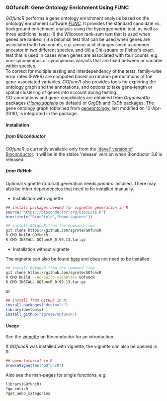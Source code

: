 ### GOfuncR: Gene Ontology Enrichment Using FUNC 

_GOfuncR_ performs a gene ontology enrichment analysis based on the ontology enrichment software [_FUNC_](https://www.ncbi.nlm.nih.gov/pmc/articles/PMC1800870/).
It provides the standard candidate vs. background enrichment analysis using the hypergeometric test, as well as three additional tests: (i) the Wilcoxon rank-sum test that is used when genes are ranked, (ii) a binomial test that can be used when genes are associated with two counts, e.g. amino acid changes since a common ancestor in two different species, and (iii) a Chi-square or Fisher's exact test that is used in cases when genes are associated with four counts, e.g. non-synonymous or synonymous variants that are fixed between or variable within species.  
To correct for multiple testing and interdependency of the tests, family-wise error rates (FWER) are computed based on random permutations of the gene-associated variables.
_GOfuncR_ also provides tools for exploring the ontology graph and the annotations, and options to take gene-length or spatial clustering of genes into account during testing.  
GO-annotations and gene-coordinates are obtained from _OrganismDb_ packages ([_Homo.sapiens_](https://www.bioconductor.org/packages/release/data/annotation/html/Homo.sapiens.html) by default) or _OrgDb_ and _TxDb_ packages.
The gene ontology graph (obtained from [geneontology](http://archive.geneontology.org/latest-termdb/), last modified on 10-Apr-2018), is integrated in the package.


#### Installation

##### from Bioconductor

_GOfuncR_ is currently available only from the ['devel' version of Bioconductor](https://bioconductor.org/packages/3.7/bioc/html/GOfuncR.html). 
It will be in the stable 'release' version when Bionductor 3.8 is released.


##### from GitHub

Optional vignette (tutorial) generation needs _pandoc_ installed. 
There may also be other dependencies that need to be installed manually.

+ Installation with vignette


```r
## install packages needed for vignette generation in R
source("https://bioconductor.org/biocLite.R")
biocLite(c("BiocStyle","Homo.sapiens"))
```

```bash
## install GOfuncR from the command line
git clone https://github.com/sgrote/GOfuncR
R CMD build GOfuncR
R CMD INSTALL GOfuncR_0.99.13.tar.gz
```


+ Installation without vignette

The vignette can also be found [here](https://bioconductor.org/packages/3.7/bioc/vignettes/GOfuncR/inst/doc/GOfuncR.html) and does not need to be installed.

```bash
## install GOfuncR from the command line
git clone https://github.com/sgrote/GOfuncR
R CMD build --no-build-vignettes GOfuncR
R CMD INSTALL GOfuncR_0.99.13.tar.gz
```

or

```r
## install from GitHub in R:
install.packages("devtools")
library(devtools)
install_github("sgrote/GOfuncR")
```

#### Usage  

See the [vignette](https://bioconductor.org/packages/3.7/bioc/vignettes/GOfuncR/inst/doc/GOfuncR.html) on Bioconductor for an introduction.

If _GOfuncR_ was installed with vignette, the vignette can also be opened in R:
```r
## open tutorial in R
browseVignettes("GOfuncR")
```

Also see the man-pages for single functions, e.g.
```r
library(GOfuncR)
?go_enrich
?get_anno_categories

```
